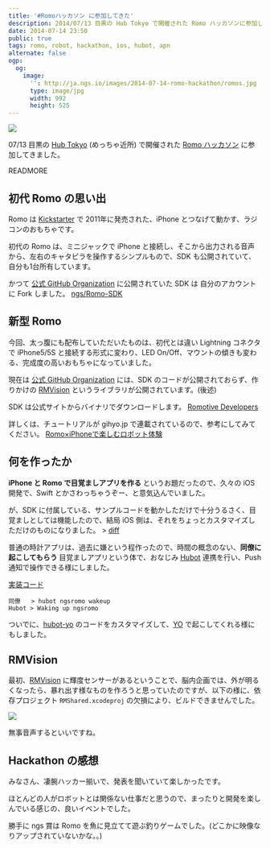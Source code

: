 ```yaml
---
title: '#Romoハッカソン に参加してきた'
description: 2014/07/13 目黒の Hub Tokyo で開催された Romo ハッカソンに参加してきました。
date: 2014-07-14 23:50
public: true
tags: romo, robot, hackathon, ios, hubot, apn
alternate: false
ogp:
  og:
    image:
      '': http://ja.ngs.io/images/2014-07-14-romo-hackathon/romos.jpg
      type: image/jpg
      width: 992
      height: 525
---
```


![](2014-07-14-romo-hackathon/romos.jpg)

07/13 目黒の [Hub Tokyo] (めっちゃ近所) で開催された [Romo ハッカソン] に参加してきました。

READMORE

## 初代 Romo の思い出

Romo は [Kickstarter] で 2011年に発売された、iPhone とつなげて動かす、ラジコンのおもちゃです。

初代の Romo は、ミニジャックで iPhone と接続し、そこから出力される音声から、左右のキャタピラを操作するシンプルもので、SDK も公開されていて、自分も1台所有しています。

かつて [公式 GitHub Organization] に公開されていた SDK は 自分のアカウントに Fork しました。 [ngs/Romo-SDK]

## 新型 Romo

今回、太っ腹にも配布していただいたものは、初代とは違い Lightning コネクタで iPhone5/5S と接続する形式に変わり、LED On/Off、マウントの傾きも変わる、完成度の高いおもちゃになっていました。

現在は [公式 GitHub Organization] には、SDK のコードが公開されておらず、作りかけの [RMVision] というライブラリが公開されています。(後述)

SDK は公式サイトからバイナリでダウンロードします。 [Romotive Developers]

詳しくは、チュートリアルが gihyo.jp で連載されているので、参考にしてみてください。 [Romo×iPhoneで楽しむロボット体験]

## 何を作ったか

**iPhone と Romo で目覚ましアプリを作る** というお題だったので、久々の iOS 開発で、Swift とかさわっちゃうぞー、と意気込んでいました。

が、SDK に付属している、サンプルコードを動かしただけで十分うるさく、目覚ましとしては機能したので、結局 iOS 側は、それをちょっとカスタマイズしただけのものになりました。 > [diff]

普通の時計アプリは、過去に嫌という程作ったので、時間の概念のない、**同僚に起こしてもらう** 目覚ましアプリという体で、おなじみ [Hubot] 連携を行い、Push 通知で操作できる様にしました。

[実装コード]

```
同僚   > hubot ngsromo wakeup
Hubot > Waking up ngsromo
```

ついでに、[hubot-yo] のコードをカスタマイズして、[YO] で起こしてくれる様にもしました。

## RMVision

最初、[RMVision] に輝度センサーがあるということで、脳内企画では、外が明るくなったら、暴れ出す様なものを作ろうと思っていたのですが、以下の様に、依存プロジェクト `RMShared.xcodeproj` の欠損により、ビルドできませんでした。

![](2014-07-14-romo-hackathon/rmshared.png)

無事音声するといいですね。

## Hackathon の感想

みなさん、凄腕ハッカー揃いで、発表を聞いていて楽しかったです。

ほとんどの人がロボットとは関係ない仕事だと思うので、まったりと開発を楽しんでいる感じの、良いイベントでした。

勝手に ngs 賞は Romo を魚に見立てて遊ぶ釣りゲームでした。(どこかに映像なりアップされていないかな。。)


[Hub Tokyo]: http://hubtokyo.com/
[Romo ハッカソン]: http://everevo.com/event/13478
[Kickstarter]: https://www.kickstarter.com/projects/peterseid/romo-the-smartphone-robot
[公式 GitHub Organization]: https://github.com/romotive
[RMVision]: https://github.com/Romotive/RMVision
[ngs/Romo-SDK]: https://github.com/ngs/Romo-SDK
[Romotive Developers]: http://www.romotive.com/developers/
[diff]: https://github.com/ngs/20140713-romo-hackathon/commit/35f535a186b37a7c638e23d92b25f48a329be9fa
[Hubot]: https://hubot.github.com/
[hubot-yo]: https://github.com/sakatam/hubot-yo
[YO]: http://www.justyo.co/
[実装コード]: https://gist.github.com/ngs/d792d02c8c7e5bf952e1
[Romo×iPhoneで楽しむロボット体験]: http://gihyo.jp/dev/serial/01/romo
